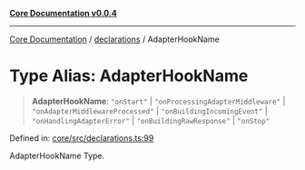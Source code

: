 [**Core Documentation v0.0.4**](../../README.md)

***

[Core Documentation](../../modules.md) / [declarations](../README.md) / AdapterHookName

# Type Alias: AdapterHookName

> **AdapterHookName**: `"onStart"` \| `"onProcessingAdapterMiddleware"` \| `"onAdapterMiddlewareProcessed"` \| `"onBuildingIncomingEvent"` \| `"onHandlingAdapterError"` \| `"onBuildingRawResponse"` \| `"onStop"`

Defined in: [core/src/declarations.ts:99](https://github.com/stonemjs/core/blob/d2167ff53d508d3a75c05f0cf962180518d3e061/src/declarations.ts#L99)

AdapterHookName Type.
